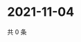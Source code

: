 # 2021-11-04

共 0 条

<!-- BEGIN WEIBO -->
<!-- 最后更新时间 Thu Nov 04 2021 01:17:47 GMT+0800 (China Standard Time) -->

<!-- END WEIBO -->
